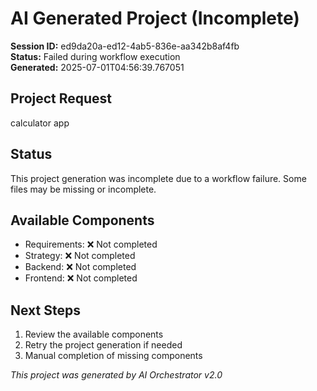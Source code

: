 # AI Generated Project (Incomplete)

**Session ID:** ed9da20a-ed12-4ab5-836e-aa342b8af4fb  
**Status:** Failed during workflow execution  
**Generated:** 2025-07-01T04:56:39.767051

## Project Request

calculator app

## Status

This project generation was incomplete due to a workflow failure. 
Some files may be missing or incomplete.

## Available Components

- Requirements: ❌ Not completed
- Strategy: ❌ Not completed
- Backend: ❌ Not completed
- Frontend: ❌ Not completed

## Next Steps

1. Review the available components
2. Retry the project generation if needed
3. Manual completion of missing components

*This project was generated by AI Orchestrator v2.0*
